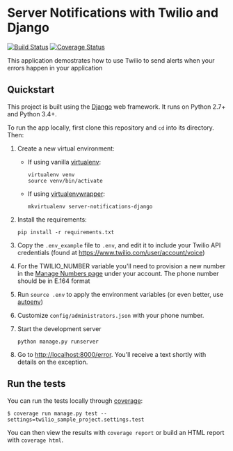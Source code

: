 # Server Notifications with Twilio and Django

[![Build Status](https://travis-ci.org/TwilioDevEd/server-notifications-django.svg?branch=master)](https://travis-ci.org/TwilioDevEd/server-notifications-django)
[![Coverage Status](https://coveralls.io/repos/TwilioDevEd/server-notifications-django/badge.svg?branch=master&service=github)](https://coveralls.io/github/TwilioDevEd/server-notifications-django?branch=master)

This application demostrates how to use Twilio to send alerts when
your errors happen in your application

## Quickstart

This project is built using the [Django](https://www.djangoproject.com/) web framework. It runs on Python 2.7+ and Python 3.4+.

To run the app locally, first clone this repository and `cd` into its directory. Then:

1. Create a new virtual environment:
    - If using vanilla [virtualenv](https://virtualenv.pypa.io/en/latest/):

        ```
        virtualenv venv
        source venv/bin/activate
        ```

    - If using [virtualenvwrapper](https://virtualenvwrapper.readthedocs.org/en/latest/):

        ```
        mkvirtualenv server-notifications-django
        ```

1. Install the requirements:

    ```
    pip install -r requirements.txt
    ```

1. Copy the `.env_example` file to `.env`, and edit it to include your Twilio API credentials (found at https://www.twilio.com/user/account/voice)
1. For the TWILIO_NUMBER variable you'll need to provision a new number in the [Manage Numbers page](https://www.twilio.com/user/account/phone-numbers/incoming) under your account. The phone number should be in E.164 format
1. Run `source .env` to apply the environment variables (or even better, use [autoenv](https://github.com/kennethreitz/autoenv))
1. Customize `config/administrators.json` with your phone number.
1. Start the development server

    ```
    python manage.py runserver
    ```
1. Go to [http://localhost:8000/error](http://localhost:8000/error). You'll receive a text shortly with details on the exception.

## Run the tests

You can run the tests locally through [coverage](http://coverage.readthedocs.org/):

```
$ coverage run manage.py test --settings=twilio_sample_project.settings.test
```

You can then view the results with `coverage report` or build an HTML report with `coverage html`.
